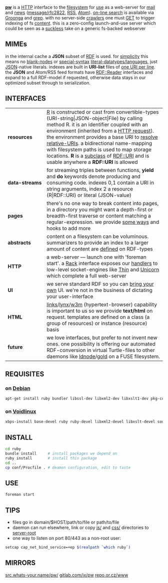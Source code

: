 **[pw](http://src.whats-your.name/pw/)** is a [HTTP](https://www.mnot.net/blog/2014/06/07/rfc2616_is_dead) interface to the [filesystem](http://www.multicians.org/fjcc4.html) for [use](http://suckless.org/philosophy) as a web-server for [mail](conf/mail/) and [news](conf/news/) ([message/rfc2822](http://www.faqs.org/rfcs/rfc2822.html), [RSS](http://web.resource.org/rss/1.0/spec), [Atom](https://tools.ietf.org/html/rfc4287)). [on-line search](https://en.wikipedia.org/wiki/Online_search) is available via [Groonga](http://groonga.org/) and [grep](http://www.gnu.org/software/grep/manual/grep.html). with no server-side [crawlers](https://en.wikipedia.org/wiki/Web_crawler) one must [GET](ruby/read.rb.html) to trigger indexing of fs [content](https://en.wikipedia.org/wiki/Content_(media)). this is a zero-config launch-and-use server which could be seen as a [suckless](http://suckless.org/philosophy) take on a generic fs-backed webserver

## MIMEs

in the internal cache a **JSON** subset of [RDF](https://ruby-rdf.github.io/) is used. for [simplicity](http://www.w3.org/TR/json-ld-api/#context-processing-algorithms) this means no [blank-nodes](http://milicicvuk.com/blog/2011/07/14/problems-of-the-rdf-model-blank-nodes/) or [special-syntax](http://www.w3.org/TR/turtle/#turtle-literals) [literal-datatypes/languages](http://www.w3.org/TR/rdf11-concepts/#section-Datatypes), just [JSON](http://www.json.org/)-native literals. indexes are built in **URI-list** files of [one URI per line](http://amundsen.com/hypermedia/urilist/). the **JSON** and Atom/RSS feed formats have [RDF::Reader](http://www.rubydoc.info/github/ruby-rdf/rdf/RDF/Reader) interfaces and expand to a full RDF-model if requested, otherwise data stays in our optimized subset through to serialization.

## INTERFACES

<table>

<tr><td><b>resources</b></td><td>
<a href="ruby/names.rb.html">R</a> is constructed or cast from convertible-types (URI-string|JSON-object|File) by calling method R. it is an identifier coupled with an environment (inherited from a <a href="http://tools.ietf.org/html/rfc7231#section-5">HTTP request</a>). the environment provides a base URI to <a href="https://tools.ietf.org/html/rfc3986#section-5.2">resolve relative-URIs</a>. a bidirectional name-mapping with filesystem paths is used to map storage locations. <strong>R</strong> is a <a href="http://rubylearning.com/satishtalim/ruby_inheritance.html">subclass</a> of <a href="http://www.rubydoc.info/github/ruby-rdf/rdf/RDF/URI">RDF::URI</a> and is usable anywhere a <strong>RDF::URI</strong> is allowed
</td></tr>

<tr><td style="white-space: nowrap"><b>data-streams</b></td><td>
for streaming triples between functions, <b>yield</b> and <b>do</b> keywords denote producing and consuming code.
indexes 0,1 contain a URI in string arguments, index 2 a resource (R|RDF::URI) or literal (JSON-value)
</td></tr>

<tr><td style="white-space: nowrap"><b>pages</b></td><td>
there's no one way to break content into pages, in a directory you might want a depth-first or breadth-first traverse or content matching a regular-expression. we provide <a href=ruby/search.fs.rb.html>some ways</a> and hooks to add more
</td></tr>

<tr><td><b>abstracts</b></td><td>
content on a filesystem can be voluminous. summarizers to provide an index to a larger amount of content are <a href=ruby/message.mail.rb.html>defined</a> on RDF-types
</td></tr>

<tr><td><b>HTTP</b></td><td>
a web-server &mdash; launch one with &#39;foreman start&#39;.
a <a href="http://rack.github.io/">Rack</a> interface exposes our <a href="ruby/read.rb.html">handlers</a> to low-level socket-engines like <a href="http://code.macournoyer.com/thin/">Thin</a> and <a href="http://unicorn.bogomips.org/">Unicorn</a> which complete a full web-server
</td></tr>

<tr><td><b>UI</b></td><td>
we serve standard RDF so you can <a href="https://github.com/solid/solid-apps">bring your own</a> UI. we're not in the business of dictating your user-interface
</td></tr>

<tr><td><b>HTML</b></td><td>
 <a href="http://links.twibright.com/">links</a>/<a href="http://lynx.invisible-island.net/current/">lynx</a>/<a href="http://w3m.sourceforge.net/">w3m</a> (hypertext-browser) capability is important to us so we provide <b>text/html</b> on request. templates are defined on a class (a group of resources) or instance (resource) basis
</td></tr>

<tr><td><b>future</b></td><td>
we love interfaces, but prefer to not invent new ones. one possibility is offering our automated RDF-conversion in virtual Turtle-files to other daemons like <a href=https://github.com/linkeddata/ldnode>ldnode</a>/<a href=https://github.com/linkeddata/gold>gold</a> on a FUSE filesystem.
</td></tr>

</table>

## REQUISITES

### on [Debian](http://www.debian.org/)
``` sh
apt-get install ruby bundler libssl-dev libxml2-dev libxslt1-dev pkg-config python-pygments
```

### on [Voidlinux](http://www.voidlinux.eu/)
``` sh
xbps-install base-devel ruby ruby-devel libxml2-devel libxslt-devel source-highlight python-Pygments && gem install bundler
```
## INSTALL
``` sh
cd ruby
bundle install     # install packages we depend on
ruby install       # install this package
cd ..
cp conf/Procfile . # deamon configuration, edit to taste
```

## USE
``` sh
foreman start
```

## TIPS
* files go in domain/$HOST/path/to/file or path/to/file
* daemon can run elsewhere, link or copy [js/](js/) and [css/](css/) directories to [server-root](.)
* one way to listen on port 80/443 as a non-root user:

``` sh
setcap cap_net_bind_service=+ep $(realpath `which ruby`)
```

## MIRRORS
[src.whats-your.name/pw/](http://src.whats-your.name/pw/)
[gitlab.com/ix/pw](https://gitlab.com/ix/pw)
[repo.or.cz/www](http://repo.or.cz/www)
